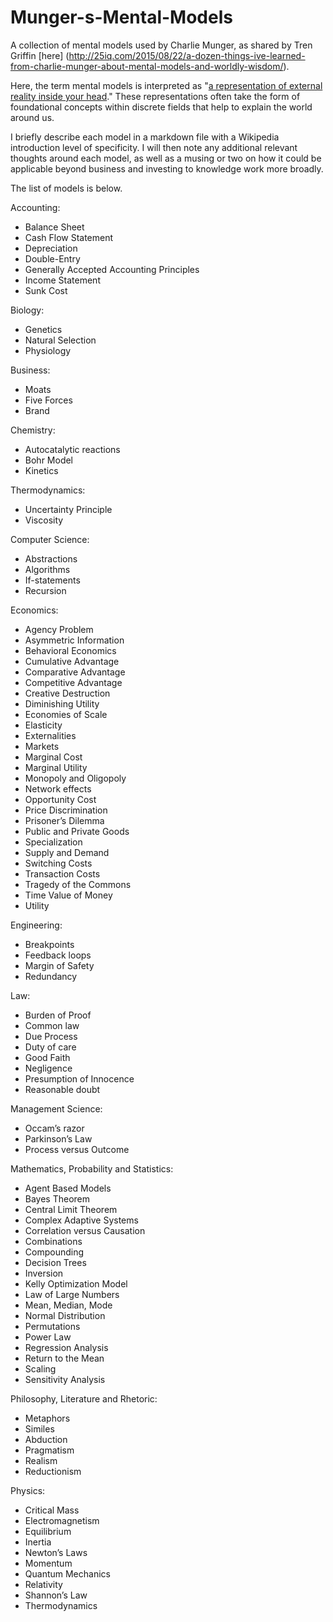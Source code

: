 # Munger-s-Mental-Models
A collection of mental models used by Charlie Munger, as shared by Tren Griffin [here] (http://25iq.com/2015/08/22/a-dozen-things-ive-learned-from-charlie-munger-about-mental-models-and-worldly-wisdom/).

Here, the term mental models is interpreted as "[a representation of external reality inside your head](https://www.farnamstreetblog.com/mental-models/)." These representations often take the form of foundational concepts within discrete fields that help to explain the world around us.

I briefly describe each model in a markdown file with a Wikipedia introduction level of specificity. I will then note any additional relevant thoughts around each model, as well as a musing or two on how it could be applicable beyond business and investing to knowledge work more broadly.

The list of models is below. 

Accounting:
* Balance Sheet
* Cash Flow Statement
* Depreciation
* Double-Entry
* Generally Accepted Accounting Principles
* Income Statement
* Sunk Cost

Biology:
* Genetics
* Natural Selection
* Physiology

Business:
* Moats
* Five Forces
* Brand

Chemistry:
* Autocatalytic reactions
* Bohr Model
* Kinetics

Thermodynamics:
* Uncertainty Principle
* Viscosity

Computer Science:
* Abstractions
* Algorithms
* If-statements
* Recursion

Economics:
* Agency Problem
* Asymmetric Information
* Behavioral Economics
* Cumulative Advantage
* Comparative Advantage
* Competitive Advantage
* Creative Destruction
* Diminishing Utility
* Economies of Scale
* Elasticity
* Externalities
* Markets
* Marginal Cost
* Marginal Utility
* Monopoly and Oligopoly
* Network effects
* Opportunity Cost
* Price Discrimination
* Prisoner’s Dilemma
* Public and Private Goods
* Specialization
* Supply and Demand
* Switching Costs
* Transaction Costs
* Tragedy of the Commons
* Time Value of Money
* Utility

Engineering:
* Breakpoints
* Feedback loops
* Margin of Safety
* Redundancy

Law:
* Burden of Proof
* Common law
* Due Process
* Duty of care
* Good Faith
* Negligence
* Presumption of Innocence
* Reasonable doubt

Management Science:
* Occam’s razor
* Parkinson’s Law
* Process versus Outcome

Mathematics, Probability and Statistics:
* Agent Based Models
* Bayes Theorem
* Central Limit Theorem
* Complex Adaptive Systems
* Correlation versus Causation
* Combinations
* Compounding
* Decision Trees
* Inversion
* Kelly Optimization Model
* Law of Large Numbers
* Mean, Median, Mode
* Normal Distribution
* Permutations
* Power Law
* Regression Analysis
* Return to the Mean
* Scaling
* Sensitivity Analysis

Philosophy, Literature and Rhetoric:
* Metaphors
* Similes
* Abduction
* Pragmatism
* Realism
* Reductionism

Physics:
* Critical Mass
* Electromagnetism
* Equilibrium
* Inertia
* Newton’s Laws
* Momentum
* Quantum Mechanics
* Relativity
* Shannon’s Law
* Thermodynamics


